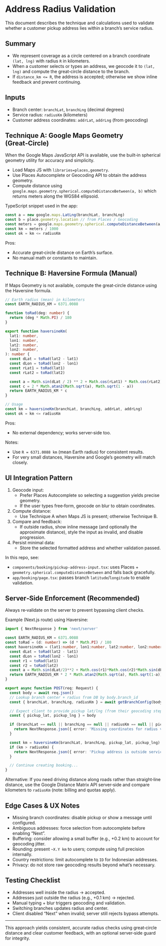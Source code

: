 # Address Radius Validation

This document describes the technique and calculations used to validate whether a customer pickup address lies within a branch’s service radius.

## Summary
- We represent coverage as a circle centered on a branch coordinate `(lat, lng)` with radius `R` in kilometers.
- When a customer selects or types an address, we geocode it to `(lat, lng)` and compute the great‑circle distance to the branch.
- If `distance_km <= R`, the address is accepted; otherwise we show inline feedback and prevent continuing.

## Inputs
- Branch center: `branchLat`, `branchLng` (decimal degrees)
- Service radius: `radiusKm` (kilometers)
- Customer address coordinates: `addrLat`, `addrLng` (from geocoding)

## Technique A: Google Maps Geometry (Great‑Circle)
When the Google Maps JavaScript API is available, use the built‑in spherical geometry utility for accuracy and simplicity.

- Load Maps JS with `libraries=places,geometry`.
- Use Places Autocomplete or Geocoding API to obtain the address geometry.
- Compute distance using `google.maps.geometry.spherical.computeDistanceBetween(a, b)` which returns meters along the WGS84 ellipsoid.

TypeScript snippet used in the app:

```ts
const a = new google.maps.LatLng(branchLat, branchLng)
const b = place.geometry.location // from Places / Geocoding
const meters = google.maps.geometry.spherical.computeDistanceBetween(a, b)
const km = meters / 1000
const ok = km <= radiusKm
```

Pros:
- Accurate great‑circle distance on Earth’s surface.
- No manual math or constants to maintain.

## Technique B: Haversine Formula (Manual)
If Maps Geometry is not available, compute the great‑circle distance using the Haversine formula.

```ts
// Earth radius (mean) in kilometers
const EARTH_RADIUS_KM = 6371.0088

function toRad(deg: number) {
  return (deg * Math.PI) / 180
}

export function haversineKm(
  lat1: number,
  lon1: number,
  lat2: number,
  lon2: number,
): number {
  const dLat = toRad(lat2 - lat1)
  const dLon = toRad(lon2 - lon1)
  const rLat1 = toRad(lat1)
  const rLat2 = toRad(lat2)

  const a = Math.sin(dLat / 2) ** 2 + Math.cos(rLat1) * Math.cos(rLat2) * Math.sin(dLon / 2) ** 2
  const c = 2 * Math.atan2(Math.sqrt(a), Math.sqrt(1 - a))
  return EARTH_RADIUS_KM * c
}

// Usage
const km = haversineKm(branchLat, branchLng, addrLat, addrLng)
const ok = km <= radiusKm
```

Pros:
- No external dependency; works server‑side too.

Notes:
- Use `R = 6371.0088 km` (mean Earth radius) for consistent results.
- For very small distances, Haversine and Google’s geometry will match closely.

## UI Integration Pattern
1. Geocode input:
   - Prefer Places Autocomplete so selecting a suggestion yields precise geometry.
   - If the user types free‑form, geocode on blur to obtain coordinates.
2. Compute distance:
   - Use Technique A when Maps JS is present; otherwise Technique B.
3. Compare and feedback:
   - If outside radius, show inline message (and optionally the approximate distance), style the input as invalid, and disable progression.
4. Persist minimal data:
   - Store the selected formatted address and whether validation passed.

In this repo, see:
- `components/booking/pickup-address-input.tsx`: uses Places + `geometry.spherical.computeDistanceBetween` and falls back gracefully.
- `app/booking/page.tsx`: passes branch `latitude`/`longitude` to enable validation.

## Server‑Side Enforcement (Recommended)
Always re‑validate on the server to prevent bypassing client checks.

Example (Next.js route) using Haversine:

```ts
import { NextResponse } from 'next/server'

const EARTH_RADIUS_KM = 6371.0088
const toRad = (d: number) => (d * Math.PI) / 180
const haversineKm = (lat1:number, lon1:number, lat2:number, lon2:number) => {
  const dLat = toRad(lat2 - lat1)
  const dLon = toRad(lon2 - lon1)
  const r1 = toRad(lat1)
  const r2 = toRad(lat2)
  const a = Math.sin(dLat/2)**2 + Math.cos(r1)*Math.cos(r2)*Math.sin(dLon/2)**2
  return EARTH_RADIUS_KM * 2 * Math.atan2(Math.sqrt(a), Math.sqrt(1-a))
}

export async function POST(req: Request) {
  const body = await req.json()
  // Lookup branch center + radius from DB by body.branch_id
  const { branchLat, branchLng, radiusKm } = await getBranchConfig(body.branch_id)

  // Expect client to provide pickup lat/lng (from their geocoding step)
  const { pickup_lat, pickup_lng } = body

  if (branchLat == null || branchLng == null || radiusKm == null || pickup_lat == null || pickup_lng == null) {
    return NextResponse.json({ error: 'Missing coordinates for radius validation' }, { status: 422 })
  }

  const km = haversineKm(branchLat, branchLng, pickup_lat, pickup_lng)
  if (km > radiusKm) {
    return NextResponse.json({ error: 'Pickup address is outside service radius' }, { status: 422 })
  }

  // Continue creating booking...
}
```

Alternative: If you need driving distance along roads rather than straight‑line distance, use the Google Distance Matrix API server‑side and compare kilometers to `radiusKm` (note: billing and quotas apply).

## Edge Cases & UX Notes
- Missing branch coordinates: disable pickup or show a message until configured.
- Ambiguous addresses: force selection from autocomplete before enabling “Next”.
- Buffering: consider allowing a small buffer (e.g., +0.2 km) to account for geocoding jitter.
- Rounding: present `~X.Y km` to users; compute using full precision internally.
- Country restrictions: limit autocomplete to `ID` for Indonesian addresses.
- Privacy: do not store raw geocoding results beyond what’s necessary.

## Testing Checklist
- Addresses well inside the radius → accepted.
- Addresses just outside the radius (e.g., +0.1 km) → rejected.
- Manual typing + blur triggers geocoding and validation.
- Switching branches updates radius and center.
- Client disabled “Next” when invalid; server still rejects bypass attempts.

---
This approach yields consistent, accurate radius checks using great‑circle distance and clear customer feedback, with an optional server‑side guard for integrity.

